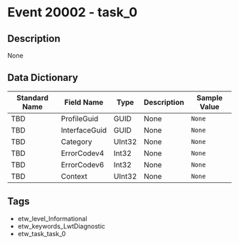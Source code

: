 # Event 20002 - task_0

## Description
None

## Data Dictionary
|Standard Name|Field Name|Type|Description|Sample Value|
|---|---|---|---|---|
|TBD|ProfileGuid|GUID|None|`None`|
|TBD|InterfaceGuid|GUID|None|`None`|
|TBD|Category|UInt32|None|`None`|
|TBD|ErrorCodev4|Int32|None|`None`|
|TBD|ErrorCodev6|Int32|None|`None`|
|TBD|Context|UInt32|None|`None`|

## Tags
* etw_level_Informational
* etw_keywords_LwtDiagnostic
* etw_task_task_0
